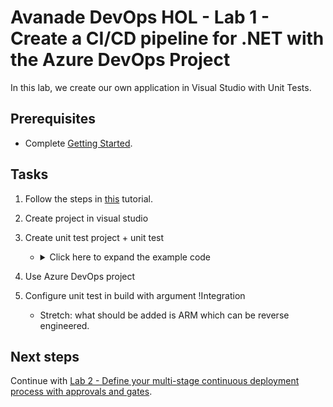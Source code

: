 # Avanade DevOps HOL - Lab 1 - Create a CI/CD pipeline for .NET with the Azure DevOps Project

In this lab, we create our own application in Visual Studio with Unit Tests.

## Prerequisites

- Complete [Getting Started](getting-started.md).

## Tasks

1. Follow the steps in [this](https://docs.microsoft.com/en-us/vsts/build-release/apps/cd/azure/azure-devops-project-aspnetcore) tutorial.

1. Create project in visual studio

1. Create unit test project + unit test
   - <details><summary>Click here to expand the example code</summary>

     ```csharp
      [TestClass]
      public class HomeControllerTest
      {
          [TestMethod]
          public void Index()
          {
              // Arrange
              HomeController controller = new HomeController();

              // Act
              ViewResult result = controller.Index() as ViewResult;

              // Assert
              Assert.IsNotNull(result);
          }

          [TestMethod]
          public void About()
          {
              // Arrange
              HomeController controller = new HomeController();

              // Act
              ViewResult result = controller.About() as ViewResult;

              // Assert
              Assert.IsNotNull(result);
              Assert.AreEqual("Your application description page.", result.ViewData["Message"]);
          }

          [TestMethod]
          public void Contact()
          {
              // Arrange
              HomeController controller = new HomeController();

              // Act
              ViewResult result = controller.Contact() as ViewResult;

              // Assert
              Assert.IsNotNull(result);
          }
      }
     ```
     </details>

1. Use Azure DevOps project

1. Configure unit test in build with argument !Integration
   - Stretch: what should be added is ARM which can be reverse engineered.

## Next steps

Continue with [Lab 2 - Define your multi-stage continuous deployment process with approvals and gates](lab-2-multi-stage-deployments.md).